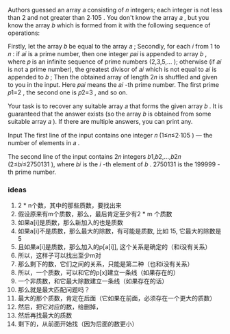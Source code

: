 Authors guessed an array 𝑎
 consisting of 𝑛
 integers; each integer is not less than 2
 and not greater than 2⋅105
. You don't know the array 𝑎
, but you know the array 𝑏
 which is formed from it with the following sequence of operations:

Firstly, let the array 𝑏
 be equal to the array 𝑎
;
Secondly, for each 𝑖
 from 1
 to 𝑛
:
if 𝑎𝑖
 is a prime number, then one integer 𝑝𝑎𝑖
 is appended to array 𝑏
, where 𝑝
 is an infinite sequence of prime numbers (2,3,5,…
);
otherwise (if 𝑎𝑖
 is not a prime number), the greatest divisor of 𝑎𝑖
 which is not equal to 𝑎𝑖
 is appended to 𝑏
;
Then the obtained array of length 2𝑛
 is shuffled and given to you in the input.
Here 𝑝𝑎𝑖
 means the 𝑎𝑖
-th prime number. The first prime 𝑝1=2
, the second one is 𝑝2=3
, and so on.

Your task is to recover any suitable array 𝑎
 that forms the given array 𝑏
. It is guaranteed that the answer exists (so the array 𝑏
 is obtained from some suitable array 𝑎
). If there are multiple answers, you can print any.

Input
The first line of the input contains one integer 𝑛
 (1≤𝑛≤2⋅105
) — the number of elements in 𝑎
.

The second line of the input contains 2𝑛
 integers 𝑏1,𝑏2,…,𝑏2𝑛
 (2≤𝑏𝑖≤2750131
), where 𝑏𝑖
 is the 𝑖
-th element of 𝑏
. 2750131
 is the 199999
-th prime number.

### ideas
1. 2 * n个数，其中的那些质数，要找出来
2. 假设原来有m个质数，那么，最后肯定至少有2 * m 个质数
3. 如果a[i]是质数，那么新加入的也是质数
4. 如果a[i]不是质数，那么最大的除数，有可能是质数, 比如 15, 它最大的除数是5
5. 且如果a[i]是质数，那么加入的p[a[i]], 这个关系是确定的（和i没有关系）
6. 所以，这样子可以找出至少m对
7. 那么剩下的数，它们之间的关系，只能是第二种（也和i没有关系）
8. 所以，一个质数，可以和它的p[x]建立一条线（如果存在的）
9. 一个非质数，和它最大除数建立一条线（如果存在的话）
10. 那么就是最大匹配问题吗？
11. 最大的那个质数，肯定在后面（它如果在前面，必须存在一个更大的质数）
12. 然后，把它对应的数，给删掉，
13. 然后再找最大的质数
14. 剩下的，从前面开始找（因为后面的数更小）